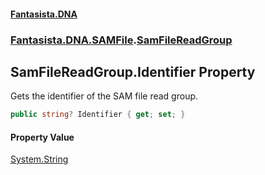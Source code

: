 #### [Fantasista.DNA](index.md 'index')
### [Fantasista.DNA.SAMFile](Fantasista.DNA.SAMFile.md 'Fantasista.DNA.SAMFile').[SamFileReadGroup](Fantasista.DNA.SAMFile.SamFileReadGroup.md 'Fantasista.DNA.SAMFile.SamFileReadGroup')

## SamFileReadGroup.Identifier Property

Gets the identifier of the SAM file read group.

```csharp
public string? Identifier { get; set; }
```

#### Property Value
[System.String](https://docs.microsoft.com/en-us/dotnet/api/System.String 'System.String')